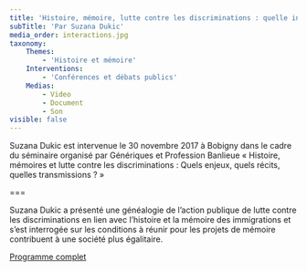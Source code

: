 ```yaml
---
title: 'Histoire, mémoire, lutte contre les discriminations : quelle interactions ?'
subTitle: 'Par Suzana Dukic'
media_order: interactions.jpg
taxonomy:
    Themes:
        - 'Histoire et mémoire'
    Interventions:
        - 'Conférences et débats publics'
    Medias:
        - Video
        - Document
        - Son
visible: false
---
```


Suzana Dukic est intervenue le 30 novembre 2017 à Bobigny dans le cadre du séminaire organisé par Génériques et Profession Banlieue « Histoire, mémoires et lutte contre les discriminations : Quels enjeux, quels récits, quelles transmissions ? »

===

Suzana Dukic a présenté une généalogie de l’action publique de lutte contre les discriminations en lien avec l’histoire et la mémoire des immigrations et s’est interrogée sur les conditions à réunir pour les projets de mémoire contribuent à une société plus égalitaire.

[Programme complet](http://www.generiques.org/rencontre-forum-histoire-memoires-et-lutte-contre-les-discriminations/)
